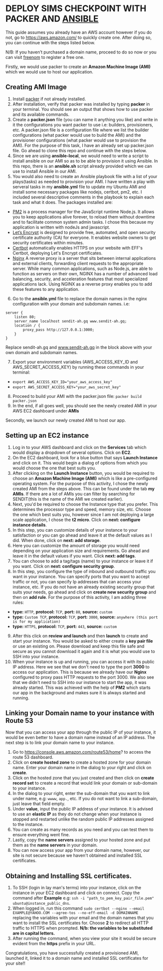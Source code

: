 # DEPLOY SIMS CHECKPOINT WITH PACKER AND [ANSIBLE](https://www.ansible.com/)

This guide assumes you already have an AWS account however if you do not, go to https://aws.amazon.com/ to quickly create one. After doing so, you can continue with the steps listed below.

N/B: If you haven’t purchased a domain name, proceed to do so now or you can visit [freenom](freenom.com) to register a free one.

Firstly, we would use packer to create an **Amazon Machine Image (AMI)** which we would use to host our application.
## Creating AMI Image
1) Install [packer](https://packer.io/downloads.html) if not already installed.
2) After installation, verify that packer was installed by typing **packer** in your terminal. You should see an output that shows how to use packer and its available commands.
3) Create a **packer.json** file (you can name it anything you like) and write in it the configurations you want packer to use i.e: builders, provisioners, etc. A packer.json file is a configuration file where we list the builder configurations (what packer would use to build the AMI) and the provisioner configurations (what packer would use to provision the AMI). For the purpose of this task, I have an already set up packer.json file. Go ahead to clone this repo and continue with the steps below.
4) Since we are using **ansible-local**, we would need to write a script to install ansible on our AMI so as to be able to provision it using Ansible. In this repo, there is an **ansible.sh** script already provided which we can use to install Ansible in our AMI.
5) You would also need to create an Ansible playbook file with a list of your plays(tasks) as needed to provision your AMI. I have written a play with serveral tasks in my **ansible.yml** file to update my Ubuntu AMI and install some necessary packages like nodejs, certbot, pm2, etc. I included several descriptive comments in the playbook to explain each task and what it does.
The packages installed are:
- [PM2](https://www.npmjs.com/package/pm2) is a process manager for the JavaScript runtime Node.js. It allows you to keep applications alive forever, to reload them without downtime and to facilitate common system admin tasks. I chose this because my application is written with nodeJs and javascript.
- [Let’s Encrypt](https://letsencrypt.org/) is designed to provide free, automated, and open security certificate authority (CA) for everyone. It enables website owners to get security certificates within minutes.
- [Certbot](https://certbot.eff.org/) automatically enables HTTPS on your website with EFF's Certbot, deploying Let's Encrypt certificates.
- [Nginx](https://www.linode.com/docs/web-servers/nginx/use-nginx-reverse-proxy/) A reverse proxy is a server that sits between internal applications and external clients, forwarding client requests to the appropriate server. While many common applications, such as Node.js, are able to function as servers on their own, NGINX has a number of advanced load balancing, security, and acceleration features that most specialized applications lack. Using NGINX as a reverse proxy enables you to add these features to any application.
6) Go to the **ansible.yml** file to replace the domain names in the nginx configuration with your domain and subdomain names. i.e:
```
server {
    listen 80;
    server_name localhost sendit-ah.gq www.sendit-ah.gq;
    location / {
        proxy_pass http://127.0.0.1:3000;
    }
}
```
Replace sendit-ah.gq and www.sendit-ah.gq in the block above with your own domain and subdomain names.

7) Export your environment variables (AWS_ACCESS_KEY_ID and AWS_SECRET_ACCESS_KEY) by running these commands in your terminal: 
- `export AWS_ACCESS_KEY_ID="your_aws_access_key"`
- `export AWS_SECRET_ACCESS_KEY="your_aws_secret_key"`
8) Proceed to build your AMI with the packer.json file: `packer build packer.json`
9) In the end, if all goes well, you should see the newly created AMI in your AWS EC2 dashboard under **AMIs**

Secondly, we launch our newly created AMI to host our app.
## Setting up an EC2 instance
1) Log in to your AWS dashboard and click on the **Services** tab which would display a dropdown of several options. Click on **EC2**.
2) On the EC2 dashboard, look for a blue button that says **Launch Instance** and click on it. This would begin a dialog of options from which you would choose the one that best suits you.
3) After clicking on the **Launch Instance** button, you would be required to choose an **Amazon Machine Image (AMI)** which is like a pre-configured operating system. For the purpose of this activity, I chose the newly created AMI from the steps above. This can be found under the tab **my AMIs**. If there are a lot of AMIs you can filter by searching for SENDIT(this is the name of the AMI we created earlier).
4) Next, you'd be required to choose the Instance type that you prefer. This determines the processor type and speed, memory size, etc. Choose the one which best suits you, however since I am not deploying a large scale application, I chose the **t2 micro**. Click on **next: configure instance details**.
5) In this step, you can customize details of your instance to your satisfaction or you can go ahead and leave it at the default values as I did. When done, click on **next: add storage**.
6) Here you can customize the amount of storage you would need depending on your application size and requirements. Go ahead and leave it in the default values if you want. Click **next: add tags**.
7) You can choose to add a tag/tags (name) to your instance or leave it if you want. Click on **next: configure security group**.
8) In this step, you configure the type of inbound and outbound traffic you want in your instance. You can specify ports that you want to accept traffic or not, you can specify Ip addresses that can access your instance, etc. If you do not have an already existing security group that suits your needs, go ahead and click on **create new security group** and then on **add rule**. For the purpose of this activity, I am adding three rules:
- **type:** `HTTP`, **protocol:** `TCP`, **port:** `80`, **source:** `custom`
- **type:** `Custom TCP`, **protocol:** `TCP`, **port:** `3000`, **source:** `anywhere (this port is for my application)`
- **type:** `HTTPS`, **protocol:** `TCP`, **port:** `443`, **source:** `custom`
9) After this click on **review and launch** and then **launch** to create and start your instance. You would be asked to either create a **key pair file** or use an existing on. Please download and keep this file safe and secure as you cannot download it again and it is what you would use to SSH into your instance.
10) When your instance is up and running, you can access it with its public IP address. Here we see that we don't need to type the port **3000** to access our application. This is because we already have our **Nginx** configured to proxy pass HTTP requests to the port 3000. We also see that we didn't need to SSH into our instance to start the app, it was already started. This was achieved with the help of **PM2** which starts our app in the background and makes sure it is always started and running. 

## Linking your Domain name to your instance with Route 53
Now that you can access your app through the public IP of your instance, it would be even better to have a domain name instead of an IP address. The next step is to link your domain name to your instance.
1) Go to https://console.aws.amazon.com/route53/home? to access the route 53 dashboard.
2) Click on **create hosted zone** to create a hosted zone for your domain name. Enter your domain name in the dialog to your right and click on **create**.
3) Click on the hosted zone that you just created and then click on **create record set** to create a record that would link your domain or sub-domain to your instance.
4) In the dialog to your right, enter the sub-domain that you want to link under name, e.g: `wwww`, `app.`, etc. If you do not want to link a sub-domain, just leave that field empty.
5) Under **value**, input the public IP address of your instance. It is advised to use an **elastic IP** as they do not change when your instance is stopped and restarted unlike the random public IP addresses assigned to the instance.
6) You can create as many records as you need and you can test them to ensure everything went fine.
7) Lastly, copy the **name servers** assigned to your hosted zone and put them as the **name servers** in your domain.
8) You can now access your app from your domain name, however, our site is not secure because we haven't obtained and installed SSL certificates.

## Obtaining and Installing SSL certificates.
1) To SSH (login in lay man's terms) into your instance, click on the instance in your EC2 dashboard and click on connect. Copy the command after **Example** e.g: `ssh -i "path_to_pem_key_pair_file.pem" ubuntu@instance_public_dns`.
2) When logged in, run this command `sudo certbot --nginx --email EXAMPLE@YAHOO.COM --agree-tos --no-eff-email -d DOMAINNAME` replacing the variables with your email and the domain names that you want to install the SSL certificates for. Choose **2** to redirect all HTTP traffic to HTTPS when prompted. **N/b: the variables to be substituted are in capital letters.**
3) After running the command, when you view your site it would be secure evident from the **https** prefix in your URL.

Congratulations, you have successfully created a provisioned AMI, launched it, linked it to a domain name and installed SSL certificates for your site!!




